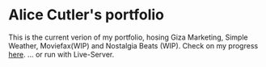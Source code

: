 # Alice Cutler's portfolio

This is the current verion of my portfolio, hosing Giza Marketing, Simple Weather, Moviefax(WIP) and Nostalgia Beats (WIP). Check on my progress [here](https://alicecutler.dev/).
... or run with Live-Server.
